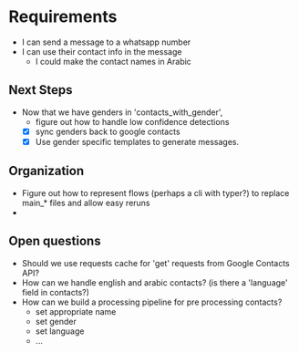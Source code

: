 # Requirements

- I can send a message to a whatsapp number
- I can use their contact info in the message
    - I could make the contact names in Arabic

## Next Steps
- Now that we have genders in 'contacts_with_gender',
    - figure out how to handle low confidence detections
    - [x] sync genders back to google contacts
    - [x] Use gender specific templates to generate messages.

## Organization
- Figure out how to represent flows (perhaps a cli with typer?) to replace main_* files and allow easy reruns
- 

## Open questions
- Should we use requests cache for 'get' requests from Google Contacts API?
- How can we handle english and arabic contacts? (is there a 'language' field in contacts?)
- How can we build a processing pipeline for pre processing contacts?
    - set appropriate name
    - set gender
    - set language
    - ...